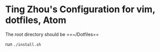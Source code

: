 # Ting Zhou's Configuration for vim, dotfiles, Atom

The root directory should be ==~/Dotfiles==

run `./install.sh`


